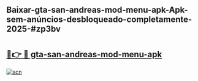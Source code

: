 ## Baixar-gta-san-andreas-mod-menu-apk-Apk-sem-anúncios-desbloqueado-completamente-2025-#zp3bv

# <h2><a href="https://ainizakaria.my?title=gta-san-andreas-mod-menu-apk&ref=20M">🔗👉 🔴 gta-san-andreas-mod-menu-apk</a></h2>

[![acn](https://github.com/user-attachments/assets/0f9c940e-d8b0-45ae-aac7-cd30a18b3e1c)](https://ainizakaria.my?title=gta-san-andreas-mod-menu-apk&ref=20M)

